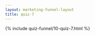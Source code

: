 ```yaml
---
layout: marketing-funnel-layout
title: quiz-7
---
```


{% include quiz-funnel/10-quiz-7.html %}

